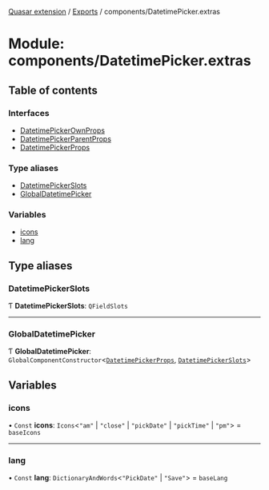[Quasar extension](../index.md) / [Exports](../modules.md) / components/DatetimePicker.extras

# Module: components/DatetimePicker.extras

## Table of contents

### Interfaces

- [DatetimePickerOwnProps](../interfaces/components_DatetimePicker_extras.DatetimePickerOwnProps.md)
- [DatetimePickerParentProps](../interfaces/components_DatetimePicker_extras.DatetimePickerParentProps.md)
- [DatetimePickerProps](../interfaces/components_DatetimePicker_extras.DatetimePickerProps.md)

### Type aliases

- [DatetimePickerSlots](components_DatetimePicker_extras.md#datetimepickerslots)
- [GlobalDatetimePicker](components_DatetimePicker_extras.md#globaldatetimepicker)

### Variables

- [icons](components_DatetimePicker_extras.md#icons)
- [lang](components_DatetimePicker_extras.md#lang)

## Type aliases

### DatetimePickerSlots

Ƭ **DatetimePickerSlots**: `QFieldSlots`

___

### GlobalDatetimePicker

Ƭ **GlobalDatetimePicker**: `GlobalComponentConstructor`<[`DatetimePickerProps`](../interfaces/components_DatetimePicker_extras.DatetimePickerProps.md), [`DatetimePickerSlots`](components_DatetimePicker_extras.md#datetimepickerslots)\>

## Variables

### icons

• `Const` **icons**: `Icons`<``"am"`` \| ``"close"`` \| ``"pickDate"`` \| ``"pickTime"`` \| ``"pm"``\> = `baseIcons`

___

### lang

• `Const` **lang**: `DictionaryAndWords`<``"PickDate"`` \| ``"Save"``\> = `baseLang`

